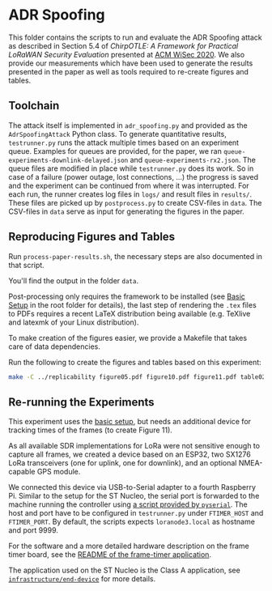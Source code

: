 # ADR Spoofing

This folder contains the scripts to run and evaluate the ADR Spoofing attack as described in Section 5.4 of _ChirpOTLE: A Framework for Practical LoRaWAN Security Evaluation_ presented at [ACM WiSec 2020](https://wisec2020.ins.jku.at).
We also provide our measurements which have been used to generate the results presented in the paper as well as tools required to re-create figures and tables.

## Toolchain

The attack itself is implemented in `adr_spoofing.py` and provided as the `AdrSpoofingAttack` Python class.
To generate quantitative results, `testrunner.py` runs the attack multiple times based on an experiment queue.
Examples for queues are provided, for the paper, we ran `queue-experiments-downlink-delayed.json` and `queue-experiments-rx2.json`.
The queue files are modified in place while `testrunner.py` does its work. So in case of a failure (power outage, lost connections, ...) the progress is saved and the experiment can be continued from where it was interrupted.
For each run, the runner creates log files in `logs/` and result files in `results/`.
These files are picked up by `postprocess.py` to create CSV-files in `data`.
The CSV-files in `data` serve as input for generating the figures in the paper.

## Reproducing Figures and Tables

Run `process-paper-results.sh`, the necessary steps are also documented in that script.

You'll find the output in the folder `data`.

Post-processing only requires the framework to be installed (see [Basic Setup](../../../README.md#basic-setup) in the root folder for details), the last step of rendering the `.tex` files to PDFs requires a recent LaTeX distribution being available (e.g. TeXlive and latexmk of your Linux distribution).

To make creation of the figures easier, we provide a Makefile that takes care of data dependencies.

Run the following to create the figures and tables based on this experiment:

```bash
make -C ../replicability figure05.pdf figure10.pdf figure11.pdf table02.pdf
```

## Re-running the Experiments

This experiment uses the [basic setup](../README.md#re-run-experiments), but needs an additional device for tracking times of the frames (to create Figure 11).

As all available SDR implementations for LoRa were not sensitive enough to capture all frames, we created a device based on an ESP32, two SX1276 LoRa transceivers (one for uplink, one for downlink), and an optional NMEA-capable GPS module.

We connected this device via USB-to-Serial adapter to a fourth Raspberry Pi.
Similar to the setup for the ST Nucleo, the serial port is forwarded to the machine running the controller using [a script provided by `pyserial`](https://pyserial.readthedocs.io/en/latest/examples.html#tcp-ip-serial-bridge).
The host and port have to be configured in `testrunner.py` under `FTIMER_HOST` and `FTIMER_PORT`.
By default, the scripts expects `loranode3.local` as hostname and port 9999.

For the software and a more detailed hardware description on the frame timer board, see the [README of the frame-timer application](../../../node/companion-app/riot-apps/frame-timer/README.md).

The application used on the ST Nucleo is the Class A application, see [`infrastructure/end-device`](../infrastructure/end-device/README.md) for more details.
